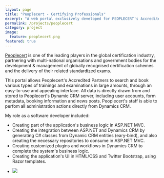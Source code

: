 ```yaml
---
layout: page
title: "Peoplecert - Certifying Professionals"
excerpt: "A web portal exclusively developed for PEOPLECERT's Accredited Partners"
permalink: /projects/peoplecert
category: project
image:
  feature: peoplecert.png
featured: true
---
```


[Peoplecert](http://www.peoplecert.org/) is one of the leading players in the global certification industry, partnering with multi-national organisations and government bodies for the development & management of globally recognised certification schemes and the delivery of their related standardized exams.

This portal allows Peoplecert's Accredited Partners to search and book various types of trainings and examinations in large amounts, through an easy-to-use and appealing interface. All data is directly drawn from and stored to Peoplecert's Dynamic CRM server, including user accounts, form metadata, booking information and news posts. Peoplecert's staff is able to perfom all administration actions directly from Dynamics CRM.

My role as a software developer included:

* Creating part of the application's business logic in ASP.NET MVC.
* Creating the integration between ASP.NET and Dynamics CRM by generating C# classes from Dynamic CRM entities (eary-bind), and also creating the necessary repositories to consume in ASP.NET MVC.
* Creating customized plugins and workflows in Dynamics CRM to complete the system's business logic.
* Creating the application's UI in HTML/CSS and Twitter Bootstrap, using Razor templates.

<ul class="list-inline gallery">
	<li>
		<a href="{{ site.baseurl }}/images/peoplecert_full.png" class="image-popup mfp-with-zoom" title="Peoplecert Partner Area">
			<img src="{{ site.baseurl }}/images/peoplecert_150.png" />
		</a>
	</li>
</ul>
